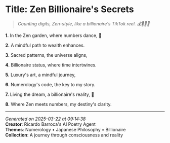 # Title: Zen Billionaire's Secrets

> *Counting digits, Zen-style, like a billionaire's TikTok reel. 💰🧘🏼‍♀️*

**1.** In the Zen garden, where numbers dance, 🌿


**2.** A mindful path to wealth enhances.


**3.** Sacred patterns, the universe aligns,


**4.** Billionaire status, where time intertwines.


**5.** Luxury's art, a mindful journey,


**6.** Numerology's code, the key to my story.


**7.** Living the dream, a billionaire's reality, 💎


**8.** Where Zen meets numbers, my destiny's clarity.



---

*Generated on 2025-03-22 at 09:14:38*  
**Creator**: Ricardo Barroca's AI Poetry Agent  
**Themes**: Numerology • Japanese Philosophy • Billionaire  
**Collection**: A journey through consciousness and reality